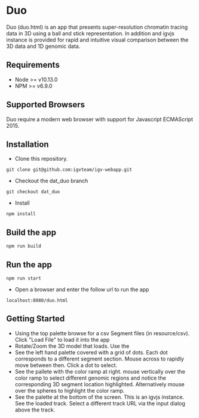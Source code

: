 # Duo

Duo (duo.html) is an app that presents super-resolution chromatin tracing data in 3D using a ball and stick representation. In addition and igvjs instance is provided for rapid and intuitive visual comparison between the 3D data and 1D genomic data.


## Requirements
- Node >= v10.13.0
- NPM >= v6.9.0

## Supported Browsers

Duo require a modern web browser with support for Javascript ECMAScript 2015.

## Installation
* Clone this repository.
````
git clone git@github.com:igvteam/igv-webapp.git
````
* Checkout the dat_duo branch
````
git checkout dat_duo
````
* Install
````
npm install
````
## Build the app
````
npm run build
````
## Run the app
````
npm run start
````
* Open a browser and enter the follow url to run the app
````
localhost:8080/duo.html
````

## Getting Started
- Using the top palette browse for a csv Segment files (in resource/csv). Click "Load File" to load it into the app
- Rotate/Zoom the 3D model that loads. Use the
- See the left hand palette covered with a grid of dots. Each dot corresponds to a different segment section. Mouse across to rapidly move between then. Click a dot to select.
- See the pallete with the color ramp at right. mouse vertically over the color ramp to select different genomic regions and notice the corresponding 3D segment location highlighted. Alternatively 
mouse over the spheres to highlight the color ramp. 
- See the palette at the bottom of the screen. This is an igvjs instance. See the loaded track. Select a different track URL via the input dialog above the track.
